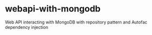 # webapi-with-mongodb
Web API interacting with MongoDB with repository pattern and Autofac dependency injection
